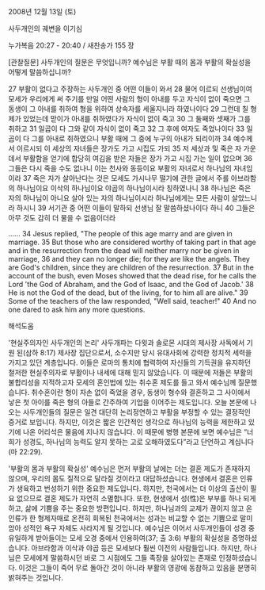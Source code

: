 2008년 12월 13일 (토)

사두개인의 궤변을 이기심



누가복음 20:27 - 20:40 / 새찬송가 155 장


[관찰질문]
사두개인의 질문은 무엇입니까? 
예수님은 부활 때의 몸과 부활의 확실성을 어떻게 말씀하십니까? 

27 부활이 없다고 주장하는 사두개인 중 어떤 이들이 와서 
28 물어 이르되 선생님이여 모세가 우리에게 써 주기를 만일 어떤 사람의 형이 아내를 두고 자식이 없이 죽으면 그 동생이 그 아내를 취하여 형을 위하여 상속자를 세울지니라 하였나이다 
29 그런데 칠 형제가 있었는데 맏이가 아내를 취하였다가 자식이 없이 죽고 
30 그 둘째와 셋째가 그를 취하고 
31 일곱이 다 그와 같이 자식이 없이 죽고 
32 그 후에 여자도 죽었나이다 
33 일곱이 다 그를 아내로 취하였으니 부활 때에 그 중에 누구의 아내가 되리이까 
34 예수께서 이르시되 이 세상의 자녀들은 장가도 가고 시집도 가되 
35 저 세상과 및 죽은 자 가운데서 부활함을 얻기에 합당히 여김을 받은 자들은 장가 가고 시집 가는 일이 없으며 
36 그들은 다시 죽을 수도 없나니 이는 천사와 동등이요 부활의 자녀로서 하나님의 자녀임이라 
37 죽은 자가 살아난다는 것은 모세도 가시나무 떨기에 관한 글에서 주를 아브라함의 하나님이요 이삭의 하나님이요 야곱의 하나님이시라 칭하였나니 
38 하나님은 죽은 자의 하나님이 아니요 살아 있는 자의 하나님이시라 하나님에게는 모든 사람이 살았느니라 하시니 
39 서기관 중 어떤 이들이 말하되 선생님 잘 말씀하셨나이다 하니 
40 그들은 아무 것도 감히 더 물을 수 없음이더라 

......
34 Jesus replied, "The people of this age marry and are given in marriage. 
35 But those who are considered worthy of taking part in that age and in the resurrection from the dead will neither marry nor be given in marriage, 
36 and they can no longer die; for they are like the angels. They are God's children, since they are children of the resurrection. 
37 But in the account of the bush, even Moses showed that the dead rise, for he calls the Lord 'the God of Abraham, and the God of Isaac, and the God of Jacob.' 
38 He is not the God of the dead, but of the living, for to him all are alive." 
39 Some of the teachers of the law responded, "Well said, teacher!" 
40 And no one dared to ask him any more questions.

해석도움





'현실주의자인 사두개인의 논리'
 사두개파는 다윗과 솔로몬 시대의 제사장 사독에서 기원 된(삼하 8:17) 제사장 집단으로서, 소수지만 당시 유대사회에 강력한 정치적 세력을 가지고 있던 계층입니다. 이들은 로마의 통치에 협력하여 자신들의 기득권을 유지하던 철저한 현실주의자로 부활이나 내세에 대해 믿지 않았습니다. 이 때문에 저들은 부활의 불합리성을 지적하고자 모세의 혼인법에 있는 취수혼 제도를 들고 와서 예수님께 질문했습니다. 취수혼이란 형이 자손 없이 죽었을 경우, 동생이 형수와 결혼하고 그 사이에서 낳은 첫 아이를 죽은 형의 아들로 간주하여 기업을 이어주는 제도입니다. 오늘 본문에 나오는 사두개인들의 질문은 일견 대단히 논리정연하고 부활을 부정할 수 있는 결정적인 증거로 보입니다. 하지만, 이것은 짧은 인간적인 생각으로 하나님의 능력을 제한하고 있기에 나온 어리석은 물음에 지나지 않습니다. 이 때문에 병행 본문에 보면 예수님은 “너희가 성경도, 하나님의 능력도 알지 못하는 고로 오해하였도다”라고 단언하고 계십니다(마 22:29).         

'부활의 몸과 부활의 확실성'
 예수님은 먼저 부활의 날에는 더는 결혼 제도가 존재하지 않으며, 우리의 몸도 질적으로 달라질 것이라고 대답하셨습니다. 현생에서 결혼은 인류가 생육하고 번성하기 위한 중요한 제도입니다. 하지만, 천국에서는 더 이상의 출산이 필요 없으므로 결혼 제도가 자연히 소멸합니다. 또한, 현생에서 성(性)은 부부를 하나 되게 하고, 삶에 기쁨을 주는 중요한 방편입니다. 하지만, 하나님과의 교제가 끊이지 않고 온 인류가 한 형제자매로 온전히 회복된 천국에서는 성과는 비교할 수 없는 기쁨으로 말미암아 성적인 욕구 자체도 사라지게 될 것입니다. 예수님은 이어서 사두개인들이 성경 중 유일하게 받아들이는 모세 오경 중에서 인용하여(37; 출 3:6) 부활의 확실성을 증명하셨습니다. 아브라함과 이삭과 야곱 등은 모세보다 훨씬 이전의 사람들입니다. 하지만, 하나님은 모세에게 말씀하시던 바로 그 시점에도 그들 족장을 살아있는 존재로 인정하셨습니다. 이것은 그들이 죽어 무로 돌아간 것이 아니라 부활의 영광에 동참하고 있음을 분명히 밝혀주는 것입니다.